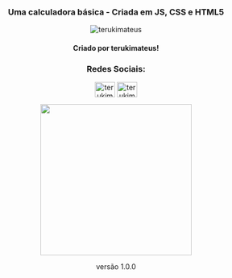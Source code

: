 <h3 align="center">Uma calculadora básica - Criada em JS, CSS e HTML5</h3>

<p align="center"> <img src="https://komarev.com/ghpvc/?username=terukimateus&label=Profile%20views&color=0e75b6&style=flat" alt="terukimateus" /> </p>

<h4 align="center">Criado por terukimateus!</h3>

<h3 align="center">Redes Sociais:</h3>
<p align="center">
<a href="https://linkedin.com/in/terukimateus" target="blank"><img align="center" src="https://raw.githubusercontent.com/rahuldkjain/github-profile-readme-generator/master/src/images/icons/Social/linked-in-alt.svg" alt="terukimateus" height="30" width="40" /></a>
<a href="https://instagram.com/terukimateus" target="blank"><img align="center" src="https://raw.githubusercontent.com/rahuldkjain/github-profile-readme-generator/master/src/images/icons/Social/instagram.svg" alt="terukimateus" height="30" width="40" /></a>
</p>

<p align="center"> <img src="https://media.discordapp.net/attachments/1067224434466902086/1077567010327777331/image.png?width=435&height=585" height="300" width="300"</p>

<p align="center">versão 1.0.0</p>
